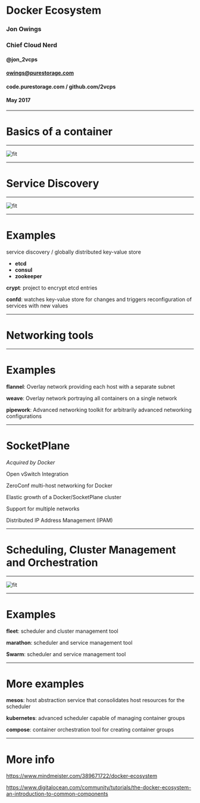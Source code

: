 # Docker Ecosystem

### Jon Owings
### Chief Cloud Nerd
#### @jon_2vcps
#### owings@purestorage.com
#### code.purestorage.com / github.com/2vcps
#### May 2017
---

# Basics of a container

---

![fit](https://assets.digitalocean.com/articles/docker_ecosystem/Container-Overview.png)

---

# Service Discovery

---

![fit](https://assets.digitalocean.com/articles/docker_ecosystem/Discover-Flow.png)

---

# Examples

service discovery / globally distributed key-value store
 - **etcd**
 - **consul**
 - **zookeeper**

**crypt**: project to encrypt etcd entries

**confd**: watches key-value store for changes and triggers reconfiguration of services with new values

---

# Networking tools

---

# Examples

**flannel**: Overlay network providing each host with a separate subnet

**weave**: Overlay network portraying all containers on a single network

**pipework**: Advanced networking toolkit for arbitrarily advanced networking configurations

---

# SocketPlane

_Acquired by Docker_

Open vSwitch Integration

ZeroConf multi-host networking for Docker

Elastic growth of a Docker/SocketPlane cluster

Support for multiple networks

Distributed IP Address Management (IPAM)

---

# Scheduling, Cluster Management and Orchestration

---

![fit](https://assets.digitalocean.com/articles/docker_ecosystem/Example-Schedule-App-F.png)

---

# Examples

**fleet**: scheduler and cluster management tool

**marathon**: scheduler and service management tool

**Swarm**: scheduler and service management tool

---

# More examples

**mesos**: host abstraction service that consolidates host resources for the scheduler

**kubernetes**: advanced scheduler capable of managing container groups

**compose**: container orchestration tool for creating container groups

---

# More info

https://www.mindmeister.com/389671722/docker-ecosystem

https://www.digitalocean.com/community/tutorials/the-docker-ecosystem-an-introduction-to-common-components
